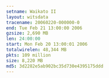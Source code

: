 ```yaml
---
setname: Waikato II
layout: witsdata
tracename: 20060220-000000-0
end: Tue Feb 21 13:00:00 2006
gzsize: 2,690 MB
len: 24:00:00
start: Mon Feb 20 13:00:01 2006
totalwirelen: 48,344 MB
pkts: 109 million
size: 8,220 MB
md5: 3d2282e5ab902bc35d730e4395175ddd
---
```

